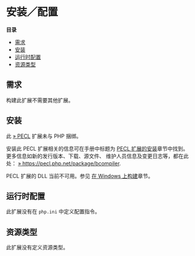 安装／配置
==========

**目录**

-   [需求](/bcompiler/setup.html#需求)
-   [安装](/bcompiler/setup.html#安装)
-   [运行时配置](/bcompiler/setup.html#运行时配置)
-   [资源类型](/bcompiler/setup.html#资源类型)

需求
----

构建此扩展不需要其他扩展。

安装
----

此 <a href="https://pecl.php.net/" class="link external">» PECL</a>
扩展未与 PHP 捆绑。

安装此 PECL 扩展相关的信息可在手册中标题为
<a href="/install/pecl.html" class="link">PECL 扩展的安装</a>章节中找到。更多信息如新的发行版本、下载、源文件、
维护人员信息及变更日志等，都在此处：
<a href="https://pecl.php.net/package/bcompiler" class="link external">» https://pecl.php.net/package/bcompiler</a>.

PECL 扩展的 DLL 当前不可用。参见
<a href="/install/windows/legacy/index.html#install.windows.legacy.building" class="link">在 Windows 上构建</a>章节。

运行时配置
----------

此扩展没有在 `php.ini` 中定义配置指令。

资源类型
--------

此扩展没有定义资源类型。
